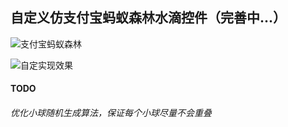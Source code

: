 ## 自定义仿支付宝蚂蚁森林水滴控件（完善中...）

![支付宝蚂蚁森林](http://upload-images.jianshu.io/upload_images/1956769-e48cb9aed0b53845.png?imageMogr2/auto-orient/strip%7CimageView2/2/w/1240)

![自定实现效果](http://upload-images.jianshu.io/upload_images/1956769-871d808b93b28b3b.gif?imageMogr2/auto-orient/strip%7CimageView2/2/w/1240)

#### TODO

###### 优化小球随机生成算法，保证每个小球尽量不会重叠
